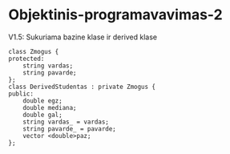 # Objektinis-programavavimas-2
V1.5: Sukuriama bazine klase ir derived klase

```
class Zmogus {
protected:
    string vardas;
    string pavarde;
};
class DerivedStudentas : private Zmogus {
public:
    double egz;
    double mediana;
    double gal;
    string vardas_ = vardas;
    string pavarde_ = pavarde;
    vector <double>paz;
};
```

